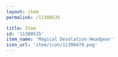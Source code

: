 ```yaml
---
layout: item
permalink: /11300535

title: Item
id: '11300535'
item_name: 'Magical Desolation Headgear'
icon_url: 'item/icon/11300479.png'
---
```


